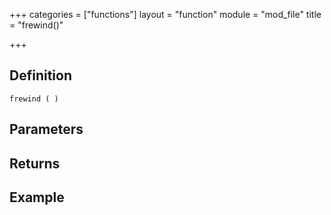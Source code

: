 +++
categories = ["functions"]
layout = "function"
module = "mod_file"
title = "frewind()"

+++

## Definition

    frewind ( )

## Parameters

## Returns

## Example
